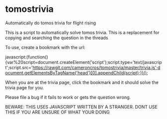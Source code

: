 tomostrivia
===========

Automatically do tomos trivia for flight rising

This is a script to automatically solve tomos trivia. 
This is a replacement for copying and searching the question in the threads

To use, create a bookmark with the url:

javascript:(function(){var%20script=document.createElement('script');script.type='text/javascript';script.src='https://rawgit.com/cameroncros/tomostrivia/master/trivia.js';document.getElementsByTagName('head')[0].appendChild(script);})();

When you are at the trivia page, click the bookmark and it should solve the trivia page for you.

Please file a bug if it fails to work or gets the question wrong.

BEWARE: THIS USES JAVASCRIPT WRITTEN BY A STRANGER. DONT USE THIS IF YOU ARE UNSURE OF WHAT YOUR DOING

